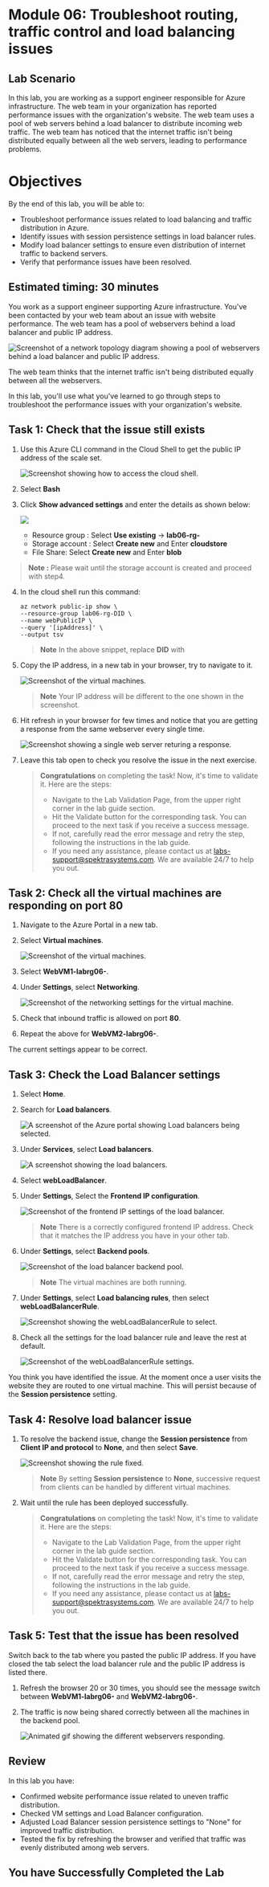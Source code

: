 # Module 06: Troubleshoot routing, traffic control and load balancing issues

## Lab Scenario

In this lab, you are working as a support engineer responsible for Azure infrastructure. The web team in your organization has reported performance issues with the organization's website. The web team uses a pool of web servers behind a load balancer to distribute incoming web traffic. The web team has noticed that the internet traffic isn't being distributed equally between all the web servers, leading to performance problems.

# Objectives

By the end of this lab, you will be able to:

- Troubleshoot performance issues related to load balancing and traffic distribution in Azure.
- Identify issues with session persistence settings in load balancer rules.
- Modify load balancer settings to ensure even distribution of internet traffic to backend servers.
- Verify that performance issues have been resolved.

## Estimated timing: 30 minutes

You work as a support engineer supporting Azure infrastructure. You've been contacted by your web team about an issue with website performance. The web team has a pool of webservers behind a load balancer and public IP address.

![Screenshot of a network topology diagram showing a pool of webservers behind a load balancer and public IP address.](../media/mod6-1.png)

The web team thinks that the internet traffic isn't being distributed equally between all the webservers.

In this lab, you'll use what you've learned to go through steps to troubleshoot the performance issues with your organization's website.

## Task 1: Check that the issue still exists

1. Use this Azure CLI command in the Cloud Shell to get the public IP address of the scale set.

    ![Screenshot showing how to access the cloud shell.](../media/mod6-2.png)

1. Select **Bash**

1. Click **Show advanced settings** and enter the details as shown below:
 
    ![](../media/az720-5-6-cli.png)

   * Resource group : Select **Use existing** -> **lab06-rg-<inject key="DeploymentID" enableCopy="false"/>**
   * Storage account : Select **Create new** and Enter **cloudstore<inject key="DeploymentID" enableCopy="false"/>**
   * File Share: Select **Create new** and Enter **blob**

> **Note :** Please wait until the storage account is created and proceed with step4.

4. In the cloud shell run this command:
   
    ```
    az network public-ip show \
    --resource-group lab06-rg-DID \
    --name webPublicIP \
    --query '[ipAddress]' \
    --output tsv
    ```
    > **Note** In the above snippet, replace **DID** with <inject key="Deployment ID" enableCopy="false" />

5. Copy the IP address, in a new tab in your browser, try to navigate to it.

     ![Screenshot of the virtual machines.](../media/az720-6-2.png)
    > **Note**
    > Your IP address will be different to the one shown in the screenshot.

6. Hit refresh in your browser for few times and notice that you are getting a response from the same webserver every single time.

    ![Screenshot showing a single web server returing a response.](../media/mod6-5.png)

7. Leave this tab open to check you resolve the issue in the next exercise.

    > **Congratulations** on completing the task! Now, it's time to validate it. Here are the steps:
    > - Navigate to the Lab Validation Page, from the upper right corner in the lab guide section.
    > - Hit the Validate button for the corresponding task. You can proceed to the next task if you receive a success message.
    > - If not, carefully read the error message and retry the step, following the instructions in the lab guide.
    > - If you need any assistance, please contact us at labs-support@spektrasystems.com. We are available 24/7 to help you out.

## Task 2: Check all the virtual machines are responding on port 80

1. Navigate to the Azure Portal in a new tab.

1. Select **Virtual machines**.

    ![Screenshot of the virtual machines.](../media/mod6-6.png)

1. Select **WebVM1-labrg06-<inject key="Deployment ID" enableCopy="false" />**.

1. Under **Settings**, select **Networking**.

    ![Screenshot of the networking settings for the virtual machine.](../media/mod6-7.png)
  
1. Check that inbound traffic is allowed on port **80**.

1. Repeat the above for **WebVM2-labrg06-<inject key="Deployment ID" enableCopy="false" />**.

The current settings appear to be correct.

## Task 3: Check the Load Balancer settings

1. Select **Home**.

1. Search for **Load balancers**.

    ![A screenshot of the Azure portal showing Load balancers being selected.](../media/mod6-8.png)

1. Under **Services**, select **Load balancers**.

    ![A screenshot showing the load balancers.](../media/az720-6-3.png)

1. Select **webLoadBalancer**.

1. Under **Settings**, Select the **Frontend IP configuration**.

    ![Screenshot of the frontend IP settings of the load balancer.](../media/mod6-10.png)

    > **Note**
    > There is a correctly configured frontend IP address. Check that it matches the IP address you have in your other tab.

1. Under **Settings**, select **Backend pools**.

    ![Screenshot of the load balancer backend pool.](../media/mod6-11.png)

    > **Note**
    > The virtual machines are both running.

1. Under **Settings**, select **Load balancing rules**, then select **webLoadBalancerRule**.

    ![Screenshot showing the webLoadBalancerRule to select.](../media/mod6-12.png)

1. Check all the settings for the load balancer rule and leave the rest at default.

    ![Screenshot of the webLoadBalancerRule settings.](../media/mod6-13.png)

You think you have identified the issue. At the moment once a user visits the website they are routed to one virtual machine. This will persist because of the **Session persistence** setting.

## Task 4: Resolve load balancer issue

1. To resolve the backend issue, change the **Session persistence** from **Client IP and protocol** to **None**, and then select **Save**.

    ![Screenshot showing the rule fixed.](../media/mod6-14.png)

    > **Note**
    > By setting **Session persistence** to **None**, successive request from clients can be handled by different virtual machines.

1. Wait until the rule has been deployed successfully.

    > **Congratulations** on completing the task! Now, it's time to validate it. Here are the steps:
    > - Navigate to the Lab Validation Page, from the upper right corner in the lab guide section.
    > - Hit the Validate button for the corresponding task. You can proceed to the next task if you receive a success message.
    > - If not, carefully read the error message and retry the step, following the instructions in the lab guide.
    > - If you need any assistance, please contact us at labs-support@spektrasystems.com. We are available 24/7 to help you out.

## Task 5: Test that the issue has been resolved

Switch back to the tab where you pasted the public IP address. If you have closed the tab select the load balancer rule and the public IP address is listed there.

1. Refresh the browser 20 or 30 times, you should see the message switch between **WebVM1-labrg06-<inject key="Deployment ID" enableCopy="false" />** and **WebVM2-labrg06-<inject key="Deployment ID" enableCopy="false" />**.
1. The traffic is now being shared correctly between all the machines in the backend pool.

    ![Animated gif showing the different webservers responding.](../media/traffic_distribution.gif)

## Review

In this lab you have:

- Confirmed website performance issue related to uneven traffic distribution.
- Checked VM settings and Load Balancer configuration.
- Adjusted Load Balancer session persistence settings to "None" for improved traffic distribution.
- Tested the fix by refreshing the browser and verified that traffic was evenly distributed among web servers.

## You have Successfully Completed the Lab

